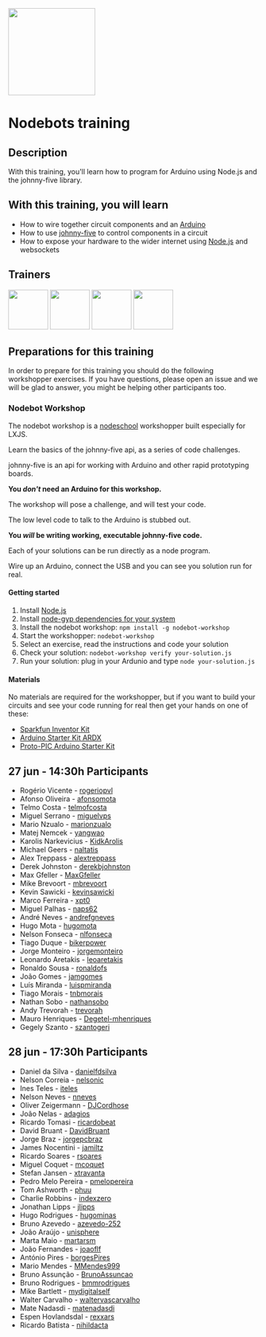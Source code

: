 <img src="http://nodebots.io/img/nodebot.png" width="175">

# Nodebots training

## Description

With this training, you'll learn how to program for Arduino using Node.js and the johnny-five library. 

## With this training, you will learn

* How to wire together circuit components and an [Arduino](http://www.arduino.cc/)
* How to use [johnny-five](https://github.com/rwaldron/johnny-five) to control components in a circuit
* How to expose your hardware to the wider internet using [Node.js](http://nodejs.org/) and websockets

## Trainers

<a href="https://twitter.com/_alanshaw"><img width="80" height="80" src="http://avatars.io/twitter/_alanshaw?size=large"></a>
<a href="https://twitter.com/achingbrain"><img width="80" height="80" src="http://avatars.io/twitter/achingbrain?size=large"></a>
<a href="https://twitter.com/gorhgorh"><img width="80" height="80" src="http://avatars.io/twitter/gorhgorh?size=large"></a>
<a href="https://twitter.com/olizilla"><img width="80" height="80" src="http://avatars.io/twitter/olizilla?size=large"></a>

## Preparations for this training

In order to prepare for this training you should do the following workshopper exercises. If you have questions, please open an issue and we will be glad to answer, you might be helping other participants too.

### Nodebot Workshop

The nodebot workshop is a [nodeschool](http://nodeschool.io/) workshopper built especially for LXJS.

Learn the basics of the johnny-five api, as a series of code challenges.

johnny-five is an api for working with Arduino and other rapid prototyping boards.

**You _don't_ need an Arduino for this workshop.**

The workshop will pose a challenge, and will test your code.

The low level code to talk to the Arduino is stubbed out.

**You _will_ be writing working, executable johnny-five code.**

Each of your solutions can be run directly as a node program.

Wire up an Arduino, connect the USB and you can see you solution run for real.

#### Getting started

1. Install [Node.js](http://nodejs.org/)
2. Install [node-gyp dependencies for your system](https://github.com/TooTallNate/node-gyp#installation)
3. Install the nodebot workshop: `npm install -g nodebot-workshop`
4. Start the workshopper: `nodebot-workshop`
5. Select an exercise, read the instructions and code your solution
6. Check your solution: `nodebot-workshop verify your-solution.js`
7. Run your solution: plug in your Ardunio and type `node your-solution.js`

#### Materials

No materials are required for the workshopper, but if you want to build your circuits and see your code running for real then get your hands on one of these:

* [Sparkfun Inventor Kit](https://www.sparkfun.com/products/12001)
* [Arduino Starter Kit ARDX](http://oomlout.co.uk/collections/arduino/products/arduino-starter-kit-ardx)
* [Proto-PIC Arduino Starter Kit](http://proto-pic.co.uk/proto-pic-arduino-starter-kit-for-arduino-uno/)

## 27 jun - 14:30h Participants

- Rogério Vicente - [rogeriopvl](https://github.com/rogeriopvl)
- Afonso Oliveira - [afonsomota](https://github.com/afonsomota)
- Telmo Costa - [telmofcosta](https://github.com/telmofcosta)
- Miguel Serrano - [miguelvps](https://github.com/miguelvps)
- Mario Nzualo - [marionzualo](https://github.com/marionzualo)
- Matej Nemcek - [yangwao](https://github.com/yangwao)
- Karolis Narkevicius - [KidkArolis](https://github.com/KidkArolis)
- Michael Geers - [naltatis](https://github.com/naltatis)
- Alex Treppass - [alextreppass](https://github.com/alextreppass)
- Derek Johnston - [derekbjohnston](https://github.com/derekbjohnston)
- Max Gfeller - [MaxGfeller](https://github.com/MaxGfeller)
- Mike Brevoort - [mbrevoort](https://github.com/mbrevoort)
- Kevin Sawicki - [kevinsawicki](https://github.com/kevinsawicki)
- Marco Ferreira - [xpt0](https://github.com/xpt0)
- Miguel Palhas - [naps62](https://github.com/naps62)
- André Neves - [andrefgneves](https://github.com/andrefgneves)
- Hugo Mota - [hugomota](https://github.com/hugomota)
- Nelson Fonseca - [nlfonseca](https://github.com/nlfonseca)
- Tiago Duque - [bikerpower](https://github.com/bikerpower)
- Jorge Monteiro - [jorgemonteiro](https://github.com/jorgemonteiro)
- Leonardo Aretakis - [leoaretakis](https://github.com/leoaretakis)
- Ronaldo Sousa - [ronaldofs](https://github.com/ronaldofs)
- João Gomes - [jamgomes](https://github.com/jamgomes)
- Luís Miranda - [luispmiranda](https://github.com/luispmiranda)
- Tiago Morais - [tnbmorais](https://github.com/tnbmorais)
- Nathan Sobo - [nathansobo](https://github.com/nathansobo)
- Andy Trevorah - [trevorah](https://github.com/trevorah)
- Mauro Henriques - [Degetel-mhenriques](https://github.com/Degetel-mhenriques)
- Gegely Szanto - [szantogeri](https://github.com/szantogeri)

## 28 jun - 17:30h Participants

- Daniel da Silva - [danielfdsilva](https://github.com/danielfdsilva)
- Nelson Correia - [nelsonic](https://github.com/nelsonic)
- Ines Teles - [iteles](https://github.com/iteles)
- Nelson Neves - [nneves](https://github.com/nneves)
- Oliver Zeigermann - [DJCordhose](https://github.com/DJCordhose)
- João Nelas - [adagios](https://github.com/adagios)
- Ricardo Tomasi - [ricardobeat](https://github.com/ricardobeat)
- David Bruant - [DavidBruant](https://github.com/DavidBruant)
- Jorge Braz - [jorgepcbraz](https://github.com/jorgepcbraz)
- James Nocentini - [jamiltz](https://github.com/jamiltz)
- Ricardo Soares - [rsoares](https://github.com/rsoares)
- Miguel Coquet - [mcoquet](https://github.com/mcoquet)
- Stefan Jansen - [xtravanta](https://github.com/xtravanta)
- Pedro Melo Pereira - [pmelopereira](https://github.com/pmelopereira)
- Tom Ashworth - [phuu](https://github.com/phuu)
- Charlie Robbins - [indexzero](https://github.com/indexzero)
- Jonathan Lipps - [jlipps](https://github.com/jlipps)
- Hugo Rodrigues - [hugominas](https://github.com/hugominas)
- Bruno Azevedo - [azevedo-252](https://github.com/azevedo-252)
- João Araújo - [unisphere](https://github.com/unisphere)
- Marta Maio - [martarsm](https://github.com/martarsm)
- João Fernandes - [joaoflf](https://github.com/joaoflf)
- António Pires - [borgesPires](https://github.com/borgesPires)
- Mario Mendes - [MMendes999](https://github.com/MMendes999)
- Bruno Assunção - [BrunoAssuncao](https://github.com/BrunoAssuncao)
- Bruno Rodrigues - [bmmrodrigues](https://github.com/bmmrodrigues)
- Mike Bartlett - [mydigitalself](https://github.com/mydigitalself)
- Walter Carvalho - [waltervascarvalho](https://github.com/waltervascarvalho)
- Mate Nadasdi - [matenadasdi](https://github.com/matenadasdi)
- Espen Hovlandsdal  - [rexxars](https://github.com/rexxars)
- Ricardo Batista - [nihildacta](https://github.com/nihildacta)
